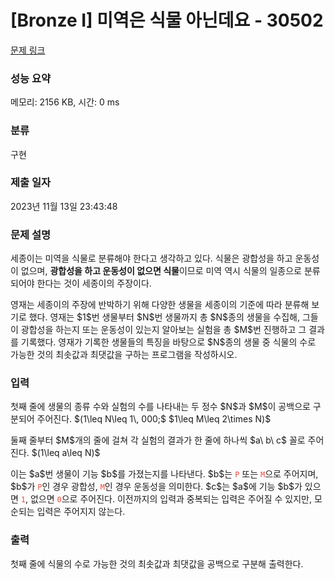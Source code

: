 # [Bronze I] 미역은 식물 아닌데요 - 30502 

[문제 링크](https://www.acmicpc.net/problem/30502) 

### 성능 요약

메모리: 2156 KB, 시간: 0 ms

### 분류

구현

### 제출 일자

2023년 11월 13일 23:43:48

### 문제 설명

<p>세종이는 미역을 식물로 분류해야 한다고 생각하고 있다. 식물은 광합성을 하고 운동성이 없으며, <strong>광합성을 하고 운동성이 없으면 식물</strong>이므로 미역 역시 식물의 일종으로 분류되어야 한다는 것이 세종이의 주장이다.</p>

<p>영재는 세종이의 주장에 반박하기 위해 다양한 생물을 세종이의 기준에 따라 분류해 보기로 했다. 영재는 $1$번 생물부터 $N$번 생물까지 총 $N$종의 생물을 수집해, 그들이 광합성을 하는지 또는 운동성이 있는지 알아보는 실험을 총 $M$번 진행하고 그 결과를 기록했다. 영재가 기록한 생물들의 특징을 바탕으로 $N$종의 생물 중 식물의 수로 가능한 것의 최솟값과 최댓값을 구하는 프로그램을 작성하시오.</p>

### 입력 

 <p>첫째 줄에 생물의 종류 수와 실험의 수를 나타내는 두 정수 $N$과 $M$이 공백으로 구분되어 주어진다. $(1\leq N\leq 1\, 000;$ $1\leq M\leq 2\times N)$</p>

<p>둘째 줄부터 $M$개의 줄에 걸쳐 각 실험의 결과가 한 줄에 하나씩 $a\ b\ c$ 꼴로 주어진다. $(1\leq a\leq N)$</p>

<p>이는 $a$번 생물이 기능 $b$를 가졌는지를 나타낸다. $b$는 <span style="color:#e74c3c;"><code>P</code></span> 또는 <span style="color:#e74c3c;"><code>M</code></span>으로 주어지며, $b$가 <span style="color:#e74c3c;"><code>P</code></span>인 경우 광합성, <span style="color:#e74c3c;"><code>M</code></span>인 경우 운동성을 의미한다.<span style="color:#e74c3c;"> </span>$c$는 $a$에 기능 $b$가 있으면 <span style="color:#e74c3c;"><code>1</code></span>, 없으면 <span style="color:#e74c3c;"><code>0</code></span>으로 주어진다. 이전까지의 입력과 중복되는 입력은 주어질 수 있지만, 모순되는 입력은 주어지지 않는다.</p>

### 출력 

 <p>첫째 줄에 식물의 수로 가능한 것의 최솟값과 최댓값을 공백으로 구분해 출력한다.</p>


